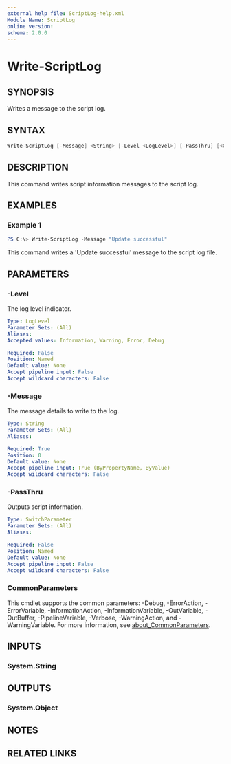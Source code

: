 ```yaml
---
external help file: ScriptLog-help.xml
Module Name: ScriptLog
online version:
schema: 2.0.0
---
```


# Write-ScriptLog

## SYNOPSIS

Writes a message to the script log.

## SYNTAX

```powershell
Write-ScriptLog [-Message] <String> [-Level <LogLevel>] [-PassThru] [<CommonParameters>]
```

## DESCRIPTION

This command writes script information messages to the script log.

## EXAMPLES

### Example 1

```powershell
PS C:\> Write-ScriptLog -Message "Update successful"
```

This command writes a 'Update successful' message to the script log file.

## PARAMETERS

### -Level

The log level indicator.

```yaml
Type: LogLevel
Parameter Sets: (All)
Aliases:
Accepted values: Information, Warning, Error, Debug

Required: False
Position: Named
Default value: None
Accept pipeline input: False
Accept wildcard characters: False
```

### -Message

The message details to write to the log.

```yaml
Type: String
Parameter Sets: (All)
Aliases:

Required: True
Position: 0
Default value: None
Accept pipeline input: True (ByPropertyName, ByValue)
Accept wildcard characters: False
```

### -PassThru

Outputs script information.

```yaml
Type: SwitchParameter
Parameter Sets: (All)
Aliases:

Required: False
Position: Named
Default value: None
Accept pipeline input: False
Accept wildcard characters: False
```

### CommonParameters

This cmdlet supports the common parameters: -Debug, -ErrorAction, -ErrorVariable, -InformationAction, -InformationVariable, -OutVariable, -OutBuffer, -PipelineVariable, -Verbose, -WarningAction, and -WarningVariable. For more information, see [about_CommonParameters](http://go.microsoft.com/fwlink/?LinkID=113216).

## INPUTS

### System.String

## OUTPUTS

### System.Object

## NOTES

## RELATED LINKS
